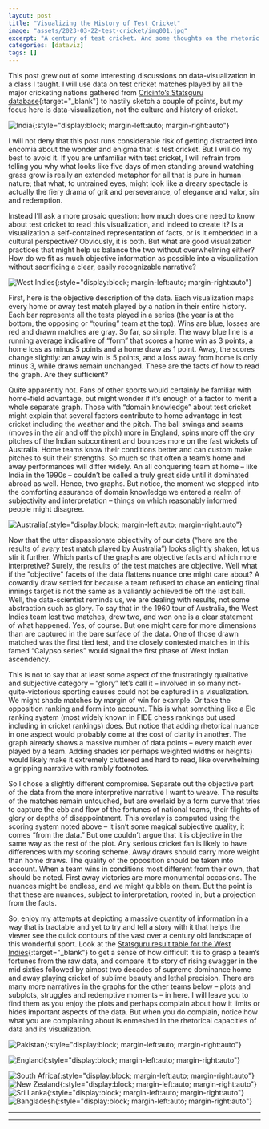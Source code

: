 ```yaml
---
layout: post
title: "Visualizing the History of Test Cricket"
image: "assets/2023-03-22-test-cricket/img001.jpg"
excerpt: "A century of test cricket. And some thoughts on the rhetoric of data-visualization."
categories: [dataviz]
tags: []
---
```

This post grew out of some interesting discussions on data-visualization in a class I taught. I will use data on test cricket matches played by all the major cricketing nations gathered from [Cricinfo’s Statsguru database](https://stats.espncricinfo.com/ci/engine/records/index.html){:target="_blank"} to hastily sketch a couple of points, but my focus here is data-visualization, not the culture and history of cricket. 

![India](/assets/2023-03-22-test-cricket/india.png){:style="display:block; margin-left:auto; margin-right:auto"}

I will not deny that this post runs considerable risk of getting distracted into encomia about the wonder and enigma that is test cricket. But I will do my best to avoid it. If you are unfamiliar with test cricket, I will refrain from telling you why what looks like five days of men standing around watching grass grow is really an extended metaphor for all that is pure in human nature; that what, to untrained eyes, might look like a dreary spectacle is actually the fiery drama of grit and perseverance, of elegance and valor, sin and redemption.

Instead I’ll ask a more prosaic question: how much does one need to know about test cricket to read this visualization, and indeed to create it? Is a visualization a self-contained representation of facts, or is it embedded in a cultural perspective? Obviously, it is both. But what are good visualization practices that might help us balance the two without overwhelming either? How do we fit as much objective information as possible into a visualization without sacrificing a clear, easily recognizable narrative?

![West Indies](/assets/2023-03-22-test-cricket/west_indies.png){:style="display:block; margin-left:auto; margin-right:auto"}

First, here is the objective description of the data. Each visualization maps every home or away test match played by a nation in their entire history. Each bar represents all the tests played in a series (the year is at the bottom, the opposing or “touring” team at the top). Wins are blue, losses are red and drawn matches are gray. So far, so simple. The wavy blue line is a running average indicative of “form” that scores a home win as 3 points, a home loss as minus 5 points and a home draw as 1 point. Away, the scores change slightly: an away win is 5 points, and a loss away from home is only minus 3, while draws remain unchanged. These are the facts of how to read the graph. Are they sufficient? 

Quite apparently not. Fans of other sports would certainly be familiar with home-field advantage, but might wonder if it’s enough of a factor to merit a whole separate graph. Those with “domain knowledge” about test cricket might explain that several factors contribute to home advantage in test cricket including the weather and the pitch. The ball swings and seams (moves in the air and off the pitch) more in England, spins more off the dry pitches of the Indian subcontinent and bounces more on the fast wickets of Australia. Home teams know their conditions better and can custom make pitches to suit their strengths. So much so that often a team’s home and away performances will differ widely. An all conquering team at home – like India in the 1990s – couldn’t be called a truly great side until it dominated abroad as well. Hence, two graphs. But notice, the moment we stepped into the comforting assurance of domain knowledge we entered a realm of subjectivity and interpretation – things on which reasonably informed people might disagree.  

![Australia](/assets/2023-03-22-test-cricket/australia.png){:style="display:block; margin-left:auto; margin-right:auto"}

Now that the utter dispassionate objectivity of our data (“here are the results of _every_ test match played by Australia”) looks slightly shaken, let us stir it further. Which parts of the graphs are objective facts and which more interpretive? Surely, the results of the test matches are objective. Well what if the "objective" facets of the data flattens nuance one might care about? A cowardly draw settled for because a team refused to chase an enticing final innings target is not the same as a valiantly achieved tie off the last ball. Well, the data-scientist reminds us, we are dealing with results, not some abstraction such as glory. To say that in the 1960 tour of Australia, the West Indies team lost two matches, drew two, and won one is a clear statement of what happened. Yes, of course. But one might care for more dimensions than are captured in the bare surface of the data. One of those drawn matched was the first tied test, and the closely contested matches in this famed “Calypso series” would signal the first phase of West Indian ascendency. 

This is not to say that at least some aspect of the frustratingly qualitative and subjective category – “glory” let’s call it – involved in so many not-quite-victorious sporting causes could not be captured in a visualization. We might shade matches by margin of win for example. Or take the opposition ranking and form into account. This is what something like a Elo ranking system (most widely known in FIDE chess rankings but used including in cricket rankings) does. But notice that adding rhetorical nuance in one aspect would probably come at the cost of clarity in another. The graph already shows a massive number of data points – every match ever played by a team. Adding shades (or perhaps weighted widths or heights) would likely make it extremely cluttered and hard to read, like overwhelming a gripping narrative with rambly footnotes. 

So I chose a slightly different compromise. Separate out the objective part of the data from the more interpretive narrative I want to weave. The results of the matches remain untouched, but are overlaid by a form curve that tries to capture the ebb and flow of the fortunes of national teams, their flights of glory or depths of disappointment. This overlay is computed using the scoring system noted above – it isn’t some magical subjective quality, it comes “from the data.” But one couldn’t argue that it is objective in the same way as the rest of the plot. Any serious cricket fan is likely to have differences with my scoring scheme. Away draws should carry more weight than home draws. The quality of the opposition should be taken into account. When a team wins in conditions most different from their own, that should be noted. First away victories are more monumental occasions. The nuances might be endless, and we might quibble on them. But the point is that these are nuances, subject to interpretation, rooted in, but a projection from the facts. 

So, enjoy my attempts at depicting a massive quantity of information in a way that is tractable and yet to try and tell a story with it that helps the viewer see the quick contours of the vast over a century old landscape of this wonderful sport. Look at the [Statsguru result table for the West Indies](https://stats.espncricinfo.com/ci/engine/stats/index.html?class=1;filter=advanced;orderby=start;size=200;team=4;template=results;type=team;view=series){:target="_blank"} to get a sense of how difficult it is to grasp a team’s fortunes from the raw data, and compare it to story of rising swagger in the mid sixties followed by almost two decades of supreme dominance home and away playing cricket of sublime beauty and lethal precision. There are many more narratives in the graphs for the other teams below – plots and subplots, struggles and redemptive moments – in here. I will leave you to find them as you enjoy the plots and perhaps complain about how it limits or hides important aspects of the data. But when you do complain, notice how what you are complaining about is enmeshed in the rhetorical capacities of data and its visualization.

![Pakistan](/assets/2023-03-22-test-cricket/pakistan.png){:style="display:block; margin-left:auto; margin-right:auto"}

![England](/assets/2023-03-22-test-cricket/england.png){:style="display:block; margin-left:auto; margin-right:auto"}

![South Africa](/assets/2023-03-22-test-cricket/south_africa.png){:style="display:block; margin-left:auto; margin-right:auto"}
![New Zealand](/assets/2023-03-22-test-cricket/new_zealand.png){:style="display:block; margin-left:auto; margin-right:auto"}
![Sri Lanka](/assets/2023-03-22-test-cricket/sri_lanka.png){:style="display:block; margin-left:auto; margin-right:auto"}
![Bangladesh](/assets/2023-03-22-test-cricket/bangladesh.png){:style="display:block; margin-left:auto; margin-right:auto"}


---
---

